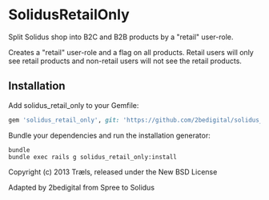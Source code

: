# SolidusRetailOnly

Split Solidus shop into B2C and B2B products by a "retail" user-role.

Creates a "retail" user-role and a flag on all products. 
Retail users will only see retail products and non-retail users will not see the retail products.

## Installation

Add solidus_retail_only to your Gemfile:

```ruby
gem 'solidus_retail_only', git: 'https://github.com/2bedigital/solidus_retail_only', branch: 'master'
```

Bundle your dependencies and run the installation generator:

```shell
bundle
bundle exec rails g solidus_retail_only:install
```

Copyright (c) 2013 Træls, released under the New BSD License

Adapted by 2bedigital from Spree to Solidus

